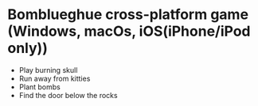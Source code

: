 <h1>Bomblueghue cross-platform game (Windows, macOs, iOS(iPhone/iPod only))</h1>

<ul>
  <li>Play burning skull </li>
  <li>Run away from kitties</li>
   <li>Plant bombs</li>
  <li>Find the door below the rocks</li>
</ul>


